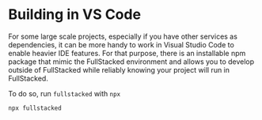 # Building in VS Code

For some large scale projects, especially if you have other services as dependencies, it can be more handy to work in Visual Studio Code to enable heavier IDE features. For that purpose, there is an installable npm package that mimic the FullStacked environment and allows you to develop outside of FullStacked while reliably knowing your project will run in FullStacked.

To do so, run `fullstacked` with `npx`
```
npx fullstacked
```

